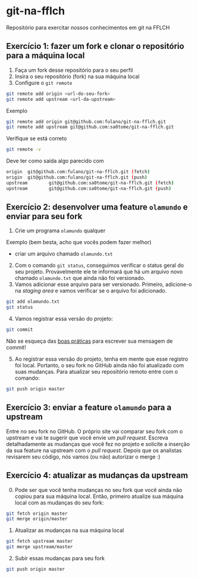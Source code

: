 # git-na-fflch
Repositório para exercitar nossos conhecimentos em git na FFLCH

## Exercício 1: fazer um fork e clonar o repositório para a máquina local

1. Faça um fork desse repositório para o seu perfil
2. Insira o seu repositório (fork) na sua máquina local
3. Configure o `git remote`

```sh
git remote add origin <url-do-seu-fork>
git remote add upstream <url-da-upstream>
```

Exemplo

```sh
git remote add origin git@github.com:fulano/git-na-fflch.git
git remote add upstream git@github.com:sa0tome/git-na-fflch.git
```

Verifique se está correto

```sh
git remote -v
```

Deve ter como saída algo parecido com

```sh
origin  git@github.com:fulano/git-na-fflch.git (fetch)
origin  git@github.com:fulano/git-na-fflch.git (push)
upstream        git@github.com:sa0tome/git-na-fflch.git (fetch)
upstream        git@github.com:sa0tome/git-na-fflch.git (push)
```

## Exercício 2: desenvolver uma feature `olamundo` e enviar para seu fork

1. Crie um programa `olamundo` qualquer

Exemplo (bem besta, acho que vocês podem fazer melhor)
- criar um arquivo chamado `olamundo.txt`

2. Com o comando `git status`, conseguimos verificar o status geral do seu projeto. Provavelmente ele te informará que há um arquivo novo chamado `olamundo.txt` que ainda não foi versionado.
3. Vamos adicionar esse arquivo para ser versionado. Primeiro, adicione-o na *staging area* e vamos verificar se o arquivo foi adicionado.

```sh
git add olamundo.txt
git status
```

4. Vamos registrar essa versão do projeto:

```sh
git commit
```

Não se esqueça das [boas práticas](https://cbea.ms/git-commit/) para escrever sua mensagem de commit!

5. Ao registrar essa versão do projeto, tenha em mente que esse registro foi local. Portanto, o seu fork no GitHub ainda não foi atualizado com suas mudanças. Para atualizar seu repositório remoto entre com o comando:

```sh
git push origin master
```
## Exercício 3: enviar a feature `olamundo` para a upstream

Entre no seu fork no GitHub. O próprio site vai comparar seu fork com o upstream e vai te sugerir que você envie um *pull request*. Escreva detalhadamente as mudanças que você fez no projeto e solicite a inserção da sua feature na upstream com o *pull request*. Depois que os analistas revisarem seu código, nós vamos (ou não) autorizar o merge :)

## Exercício 4: atualizar as mudanças da upstream

0. Pode ser que você tenha mudanças no seu fork que você ainda não copiou para sua máquina local. Então, primeiro atualize sua máquina local com as mudanças do seu fork:

```sh
git fetch origin master
git merge origin/master
```

1. Atualizar as mudanças na sua máquina local

```sh
git fetch upstream master
git merge upstream/master
```

2. Subir essas mudanças para seu fork

```sh
git push origin master
```
